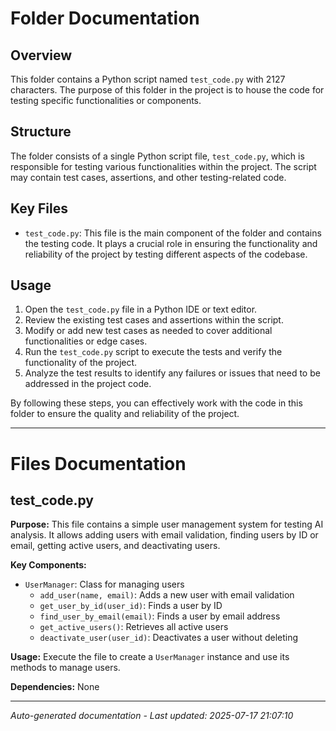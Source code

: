 # Folder Documentation

## Overview
This folder contains a Python script named `test_code.py` with 2127 characters. The purpose of this folder in the project is to house the code for testing specific functionalities or components.

## Structure
The folder consists of a single Python script file, `test_code.py`, which is responsible for testing various functionalities within the project. The script may contain test cases, assertions, and other testing-related code.

## Key Files
- `test_code.py`: This file is the main component of the folder and contains the testing code. It plays a crucial role in ensuring the functionality and reliability of the project by testing different aspects of the codebase.

## Usage
1. Open the `test_code.py` file in a Python IDE or text editor.
2. Review the existing test cases and assertions within the script.
3. Modify or add new test cases as needed to cover additional functionalities or edge cases.
4. Run the `test_code.py` script to execute the tests and verify the functionality of the project.
5. Analyze the test results to identify any failures or issues that need to be addressed in the project code.

By following these steps, you can effectively work with the code in this folder to ensure the quality and reliability of the project.

---

# Files Documentation

## test_code.py

**Purpose:** This file contains a simple user management system for testing AI analysis. It allows adding users with email validation, finding users by ID or email, getting active users, and deactivating users.

**Key Components:**
- `UserManager`: Class for managing users
  - `add_user(name, email)`: Adds a new user with email validation
  - `get_user_by_id(user_id)`: Finds a user by ID
  - `find_user_by_email(email)`: Finds a user by email address
  - `get_active_users()`: Retrieves all active users
  - `deactivate_user(user_id)`: Deactivates a user without deleting

**Usage:** Execute the file to create a `UserManager` instance and use its methods to manage users.

**Dependencies:** None

---
*Auto-generated documentation - Last updated: 2025-07-17 21:07:10*
